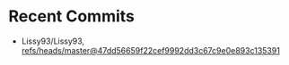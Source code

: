 # Recent Commits

<!-- START gadpp -->
- Lissy93/Lissy93, [refs/heads/master@47dd56659f22cef9992dd3c67c9e0e893c135391](https://github.com/Lissy93/Lissy93/commit/47dd56659f22cef9992dd3c67c9e0e893c135391)
